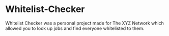 # Whitelist-Checker

Whitelist Checker was a personal project made for The XYZ Network which allowed you to look up jobs and find everyone whitelisted to them.
